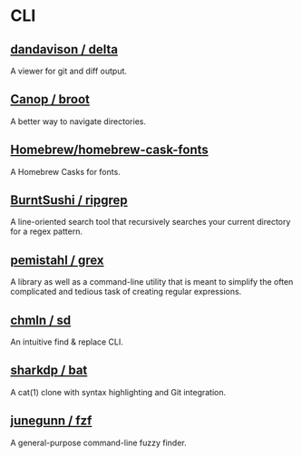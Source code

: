 # CLI

## [dandavison / delta](https://github.com/dandavison/delta)

A viewer for git and diff output.
 
## [Canop / broot](https://github.com/Canop/broot)

A better way to navigate directories.

## [Homebrew/homebrew-cask-fonts](https://github.com/Homebrew/homebrew-cask-fonts)

A Homebrew Casks for fonts.

## [BurntSushi / ripgrep](https://github.com/BurntSushi/ripgrep)

A line-oriented search tool that recursively searches your current directory for a regex pattern.

## [pemistahl / grex](https://github.com/pemistahl/grex)

A library as well as a command-line utility that is meant to simplify the often complicated and tedious task of creating regular expressions.

## [chmln / sd](https://github.com/chmln/sd)

An intuitive find & replace CLI.

## [sharkdp / bat](https://github.com/sharkdp/bat)

A cat(1) clone with syntax highlighting and Git integration.

## [junegunn / fzf](https://github.com/junegunn/fzf)

A general-purpose command-line fuzzy finder.